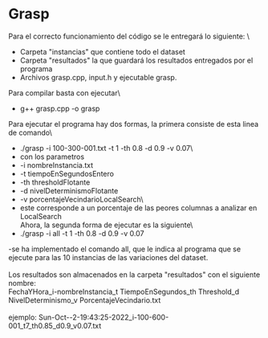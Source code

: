 # Grasp
Para el correcto funcionamiento del código se le entregará lo siguiente: \
* Carpeta "instancias" que contiene todo el dataset
* Carpeta "resultados" la que guardará los resultados entregados por el programa
* Archivos grasp.cpp, input.h y ejecutable grasp.

Para compilar basta con ejecutar\
* g++ grasp.cpp -o grasp

Para ejecutar el programa hay dos formas, la primera consiste de esta linea de comando\
* ./grasp -i 100-300-001.txt -t 1 -th 0.8 -d 0.9 -v 0.07\
* con los parametros
* -i nombreInstancia.txt
* -t tiempoEnSegundosEntero
* -th thresholdFlotante
* -d nivelDeterminismoFlotante
* -v porcentajeVecindarioLocalSearch\
* este corresponde a un porcentaje de las peores columnas a analizar en LocalSearch\
Ahora, la segunda forma de ejecutar es la siguiente\
* ./grasp -i all -t 1 -th 0.8 -d 0.9 -v 0.07

-se ha implementado el comando all, que le indica al programa que se ejecute para las 10 instancias de las variaciones del dataset.\
\
Los resultados son almacenados en la carpeta "resultados" con el siguiente nombre:\
FechaYHora_i-nombreInstancia_t TiempoEnSegundos_th Threshold_d NivelDeterminismo_v PorcentajeVecindario.txt\
\
ejemplo: Sun-Oct--2-19:43:25-2022_i-100-600-001_t7_th0.85_d0.9_v0.07.txt
